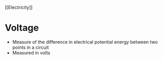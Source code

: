 [[Electricity]]
# Voltage
- Measure of the difference in electrical potential energy between two points in a circuit
- Measured in volts

